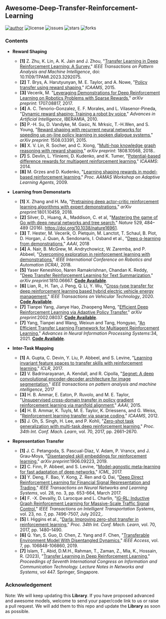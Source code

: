 ## Awesome-Deep-Transfer-Reinforcement-Learning
[![author](https://img.shields.io/badge/Author-Xindong-blueviolet.svg)](https://github.com/XinDongEE/Awesome-Deep-Transfer-Reinforcement-Learning)
![license](https://img.shields.io/github/license/XinDongEE/DSSO.svg)
![issues](https://img.shields.io/github/issues/XinDongEE/Awesome-Deep-Transfer-Reinforcement-Learning.svg) 
![stars](https://img.shields.io/github/stars/XinDongEE/Awesome-Deep-Transfer-Reinforcement-Learning.svg)
![forks](https://img.shields.io/github/forks/XinDongEE/Awesome-Deep-Transfer-Reinforcement-Learning.svg)

### __Contents__
- __Reward Shaping__
	- **[1]**   Z. Zhu, K. Lin, A. K. Jain and J. Zhou, "[Transfer Learning in Deep Reinforcement Learning: A Survey](https://ieeexplore.ieee.org/abstract/document/10172347),"   _IEEE Transactions on Pattern Analysis and Machine Intelligence_, doi: 10.1109/TPAMI.2023.3292075.
	- **[2]**   T. Brys, A. Harutyunyan, M. E. Taylor, and A. Nowe, "[Policy transfer using reward shaping](https://dl.acm.org/doi/10.5555/2772879.2772905),"   _ICAAMS_,  2015.
	- **[3]**   Vecerik, M. "[Leveraging Demonstrations for Deep Reinforcement Learning on Robotics Problems with Sparse Rewards](https://arxiv.org/abs/1707.08817),"   _arXiv preprint_: 1707.08817, 2017.
  	- **[4]**   A. C. Tenorio-Gonzalez, E. F. Morales, and L. Vilasenor-Pineda, "[Dynamic reward shaping: Training a robot by voice](https://link.springer.com/chapter/10.1007/978-3-642-16952-6_49)," _Advances in Artificial Intelligence_,   IBERAMIA, 2010.
	- **[5]**   P.-H. Su, D. Vandyke, M. Gasic, N. Mrksic, T.-H.Wen, and S. Young, "[Reward shaping with recurrent neural networks for speeding up on-line policy learning in spoken dialogue systems](https://arxiv.org/abs/1508.03391),"  _arXiv preprint_: 1508.03391, 2015.
	- **[6]**   X. V. Lin, R. Socher, and C. Xiong, "[Multi-hop knowledge graph reasoning with reward shaping](https://arxiv.org/abs/1808.10568),"  _arXiv preprint_: 1808.10568, 2018..
	- **[7]**   S. Devlin, L. Yliniemi, D. Kudenko, and K. Tumer, "[Potential-based difference rewards for multiagent reinforcement learning](https://dl.acm.org/doi/10.5555/2615731.2615761#:~:text=Difference%20rewards%20and%20potential-ased%20reward%20shaping%20can%20both,capture%20an%20agent%27s%20contribution%20to%20the%20system%27s%20performance.),"  _ICAAMS_: 2014.
	- **[8]**   M. Grzes and D. Kudenko, "[Learning shaping rewards in model-based reinforcement learning](https://eecs.wsu.edu/~taylorm/ALA09/7.pdf),"  _Proc. AAMAS Workshop on Adaptive Learning Agents_, 2009.

- __Learning from Demonstarts__
	- **[1]**   X. Zhang and H. Ma, "[Pretraining deep actor-critic reinforcement learning algorithms with expert demonstrations](https://arxiv.org/abs/1801.10459),"  _arXiv preprint_:1801.10459, 2018.
	- **[2]**   Silver, D., Huang, A., Maddison, C. et al, "[Mastering the game of Go with deep neural networks and tree search](https://www.nature.com/articles/nature16961#citeas),"  _Nature_ 529, 484–489 (2016). https://doi.org/10.1038/nature16961.
  	- **[3]**   T. Hester, M. Vecerik, O. Pietquin, M. Lanctot, T. Schaul, B. Piot, D. Horgan, J. Quan, A. Sendonaris, I. Osband et al., "[Deep q-learning from demonstrations](https://arxiv.org/abs/1704.03732),"  _AAAI_, 2018
	- **[4]**   A. Nair, B. McGrew, M. Andrychowicz, W. Zaremba, and P. Abbeel, "[Overcoming exploration in reinforcement learning with demonstrations](https://arxiv.org/abs/1709.10089),"  _IEEE International Conference on Robotics and Automation (ICRA)_, 2018.
	- **[5]**   Yaser Keneshloo, Naren Ramakrishnan, Chandan K. Reddy, "[Deep Transfer Reinforcement Learning for Text Summarization](https://arxiv.org/abs/1810.06667),"   _arXiv preprint_:1810.06667. **[Code Available](https://github.com/yaserkl/TransferRL)**.
   	- **[6]**   Lian, R., H. Tan, J. Peng, Q. Li, Y. Wu, "[Cross-type transfer for deep reinforcement learning based hybrid electric vehicle energy management](https://ieeexplore.ieee.org/abstract/document/9105110),"  _IEEE Transactions on Vehicular Technology_, 2020. **[Code Available](https://github.com/lryz0612/Transfer_DRL_EMS)**.
   	- **[7]**   Tianpei Yang, Jianye Hao, Zhaopeng Meng, "[Efficient Deep Reinforcement Learning via Adaptive Policy Transfer](https://arxiv.org/abs/2002.08037),"   _arXiv preprint_:2002.08037. **[Code Available](https://github.com/tianpeiyang/PTF_code)**.
   	- **[7]**   Yang, Tianpei and Wang, Weixun and Tang, Hongyao, "[An Efficient Transfer Learning Framework for Multiagent Reinforcement Learning](https://openreview.net/pdf?id=GAiM0RXrMfF),"   _Advances in Neural Information Processing Systems_:34, 2021. **[Code Available](https://github.com/tianpeiyang/MAPTF_code)**.

- __Inter-Task Mapping__
	- **[1]**   A. Gupta, C. Devin, Y. Liu, P. Abbeel, and S. Levine, "[Learning invariant feature spaces to transfer skills with reinforcement learning](https://arxiv.org/abs/1703.02949),"  _ICLR_, 2017.
	- **[2]**   V. Badrinarayanan, A. Kendall, and R. Cipolla, "[Segnet: A deep convolutional encoder-decoder architecture for image segmentation](https://ieeexplore.ieee.org/document/7803544),"  _IEEE transactions on pattern analysis and machine ntelligence_, 2017
	- **[3]**   H. B. Ammar, E. Eaton, P. Ruvolo, and M. E. Taylor, "[Unsupervised cross-domain transfer in policy gradient reinforcement learning via manifold alignment](https://dl.acm.org/doi/10.5555/2886521.2886669),"  _AAAI_, 2015.
	- **[4]**   H. B. Ammar, K. Tuyls, M. E. Taylor, K. Driessens, and G. Weiss, "[Reinforcement learning transfer via sparse coding](https://dl.acm.org/doi/10.5555/2343576.2343631),"  _ICAAMS_, 2012.
	- **[5]**   J. Oh, S. Singh, H. Lee, and P. Kohli, "[Zero-shot task generalization with multi-task deep reinforcement learning](https://arxiv.org/abs/1706.05064),"  _Proc. 34th Int. Conf. Mach. Learn_, vol. 70, 2017, pp. 2661–2670.

- __Representation Transfer__
	- **[1]**   J. C. Petangoda, S. Pascual-Diaz, V. Adam, P. Vrancx, and J. Grau-Moya, "[Disentangled skill embeddings for reinforcement learning](https://arxiv.org/abs/1906.09223),"  _arXiv preprint_:1906.09223, 2019.
	- **[2]**   C. Finn, P. Abbeel, and S. Levine, "[Model-agnostic meta-learning for fast adaptation of deep networks](https://arxiv.org/abs/1703.03400),"  _ICML_, 2017.
	- **[3]**   Y. Deng, F. Bao, Y. Kong, Z. Ren and Q. Dai, "[Deep Direct Reinforcement Learning for Financial Signal Representation and Trading](https://ieeexplore.ieee.org/document/7407387),"  _IEEE Transactions on Neural Networks and Learning Systems_, vol. 28, no. 3, pp. 653-664, March 2017.
	- **[4]**   F. -X. Devailly, D. Larocque and L. Charlin, "[IG-RL: Inductive Graph Reinforcement Learning for Massive-Scale Traffic Signal Control](https://ieeexplore.ieee.org/document/9405489),"  _IEEE Transactions on Intelligent Transportation Systems_, vol. 23, no. 7, pp. 7496-7507, July 2022,. 
	- **[5]**   I. Higgins et al., "[Darla: Improving zero-shot transfer in reinforcement learning](https://arxiv.org/abs/1707.08475),"  _Proc. 34th Int. Conf. Mach. Learn_, vol. 70, 2017, pp. 1480–1490. 
 	- **[6]**   Q. Yan, S. Guo, D. Chen, Z. Yang and F. Chen, "[Transferable Environment Model With Disentangled Dynamics](https://ieeexplore.ieee.org/document/8755923),"  _IEEE Access_, vol. 7, pp. 106848-106860, 2019.
 	- **[7]**   Islam, T., Abid, D.M.H., Rahman, T., Zaman, Z., Mia, K., Hossain, R. (2023), "[Transfer Learning in Deep Reinforcement Learning](https://link.springer.com/chapter/10.1007/978-981-19-1607-6_13#editor-information),"  _Proceedings of Seventh International Congress on Information and Communication Technology. Lecture Notes in Networks and Systems_, vol 447. Springer, Singapore.

### Acknowledgement
Note: We will keep updating this __Library__. If you have proposed advanced and awesome models, welcome to send your paper/code link to us or raise a pull request. We will add them to this repo and update the __Library__ as soon as possible.
